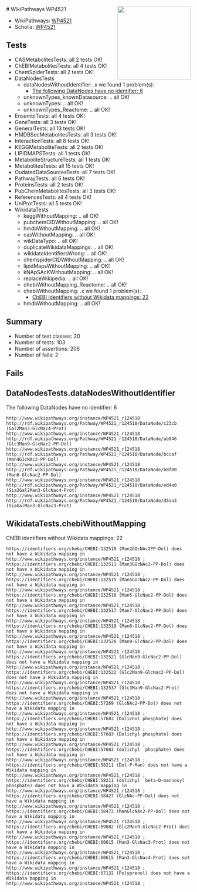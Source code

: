 <img style="float: right; width: 200px" src="https://upload.wikimedia.org/wikipedia/commons/thumb/8/83/Wplogo_with_text_500.png/640px-Wplogo_with_text_500.png" />
# WikiPathways WP4521

* WikiPathways: [WP4521](https://new.wikipathways.org/pathways/WP4521)
* Scholia: [WP4521](https://scholia.toolforge.org/wikipathways/WP4521)
## Tests
* CASMetabolitesTests: all 2 tests OK!
* ChEBIMetabolitesTests: all 4 tests OK!
* ChemSpiderTests: all 2 tests OK!
* DataNodesTests
    * dataNodesWithoutIdentifier: .x we found 1 problem(s):
        * [The following DataNodes have no identifier: 6](#d2d32fa5)
    * unknownTypes_knownDatasource: .. all OK!
    * unknownTypes: .. all OK!
    * unknownTypes_Reactome: .. all OK!
* EnsemblTests: all 4 tests OK!
* GeneTests: all 3 tests OK!
* GeneralTests: all 13 tests OK!
* HMDBSecMetabolitesTests: all 3 tests OK!
* InteractionTests: all 8 tests OK!
* KEGGMetaboliteTests: all 2 tests OK!
* LIPIDMAPSTests: all 1 tests OK!
* MetaboliteStructureTests: all 1 tests OK!
* MetabolitesTests: all 15 tests OK!
* OudatedDataSourcesTests: all 7 tests OK!
* PathwayTests: all 6 tests OK!
* ProteinsTests: all 2 tests OK!
* PubChemMetabolitesTests: all 3 tests OK!
* ReferencesTests: all 4 tests OK!
* UniProtTests: all 5 tests OK!
* WikidataTests
    * keggWithoutMapping: .. all OK!
    * pubchemCIDWithoutMapping: .. all OK!
    * hmdbWithoutMapping: .. all OK!
    * casWithoutMapping: .. all OK!
    * wikDataTypo: .. all OK!
    * duplicateWikidataMappings: .. all OK!
    * wikidataIdentifiersWrong: .. all OK!
    * chemspiderCIDWithoutMapping: .. all OK!
    * lipidMapsWithoutMapping: .. all OK!
    * kNApSAcKWithoutMapping: .. all OK!
    * replaceWikipedia: .. all OK!
    * chebiWithoutMapping_Reactome: .. all OK!
    * chebiWithoutMapping: .x we found 1 problem(s):
        * [ChEBI identifiers without Wikidata mappings: 22](#71d54524)
    * hmdbWithoutMapping: .. all OK!


## Summary

* Number of test classes: 20
* Number of tests: 103
* Number of assertions: 206
* Number of fails: 2

## Fails

<a name="d2d32fa5" />

## DataNodesTests.dataNodesWithoutIdentifier

The following DataNodes have no identifier: 6
```
http://www.wikipathways.org/instance/WP4521_r124518 http://rdf.wikipathways.org/Pathway/WP4521_r124518/DataNode/c23cb (Gal2Man3-GlcNac4-Prot)
http://www.wikipathways.org/instance/WP4521_r124518 http://rdf.wikipathways.org/Pathway/WP4521_r124518/DataNode/ab946 (Glc3Man9-GlcNac2-PP-Dol)
http://www.wikipathways.org/instance/WP4521_r124518 http://rdf.wikipathways.org/Pathway/WP4521_r124518/DataNode/bccaf (Man4GIcNAc2-PP-Dol)
http://www.wikipathways.org/instance/WP4521_r124518 http://rdf.wikipathways.org/Pathway/WP4521_r124518/DataNode/b8f00 (Man6-GlcNac2-PP-Dol)
http://www.wikipathways.org/instance/WP4521_r124518 http://rdf.wikipathways.org/Pathway/WP4521_r124518/DataNode/ed4a0 (Sia2Gal2Man3-GlcNac4-Prot)
http://www.wikipathways.org/instance/WP4521_r124518 http://rdf.wikipathways.org/Pathway/WP4521_r124518/DataNode/d5aa3 (SiaGalMan3-GlcNac3-Prot)
```

<a name="71d54524" />

## WikidataTests.chebiWithoutMapping

ChEBI identifiers without Wikidata mappings: 22
```
https://identifiers.org/chebi/CHEBI:132510 (Man2GIcNAc2PP-Dol) does not have a Wikidata mapping in http://www.wikipathways.org/instance/WP4521_r124518 ; 
https://identifiers.org/chebi/CHEBI:132511 (Man3GIcNAc2-PP-Dol) does not have a Wikidata mapping in http://www.wikipathways.org/instance/WP4521_r124518 ; 
https://identifiers.org/chebi/CHEBI:132515 (Man5GIcNAc2-PP-Dol) does not have a Wikidata mapping in http://www.wikipathways.org/instance/WP4521_r124518 ; 
https://identifiers.org/chebi/CHEBI:132516 (Man5-GlcNac2-PP-Dol) does not have a Wikidata mapping in http://www.wikipathways.org/instance/WP4521_r124518 ; 
https://identifiers.org/chebi/CHEBI:132517 (Man7-GlcNac2-PP-Dol) does not have a Wikidata mapping in http://www.wikipathways.org/instance/WP4521_r124518 ; 
https://identifiers.org/chebi/CHEBI:132519 (Man8-GlcNac2-PP-Dol) does not have a Wikidata mapping in http://www.wikipathways.org/instance/WP4521_r124518 ; 
https://identifiers.org/chebi/CHEBI:132520 (Man9-GlcNac2-PP-Dol) does not have a Wikidata mapping in http://www.wikipathways.org/instance/WP4521_r124518 ; 
https://identifiers.org/chebi/CHEBI:132521 (GlcMan9-GlcNac2-PP-Dol) does not have a Wikidata mapping in http://www.wikipathways.org/instance/WP4521_r124518 ; 
https://identifiers.org/chebi/CHEBI:132522 (Glc2Man9-GlcNac2-PP-Dol) does not have a Wikidata mapping in http://www.wikipathways.org/instance/WP4521_r124518 ; 
https://identifiers.org/chebi/CHEBI:132537 (Glc3Man9-GlcNac2-Prot) does not have a Wikidata mapping in http://www.wikipathways.org/instance/WP4521_r124518 ; 
https://identifiers.org/chebi/CHEBI:57269 (GlcNAc2-PP-Dol) does not have a Wikidata mapping in http://www.wikipathways.org/instance/WP4521_r124518 ; 
https://identifiers.org/chebi/CHEBI:57683 (Dolichol phosphate) does not have a Wikidata mapping in http://www.wikipathways.org/instance/WP4521_r124518 ; 
https://identifiers.org/chebi/CHEBI:57683 (Dolichyl phosphate) does not have a Wikidata mapping in http://www.wikipathways.org/instance/WP4521_r124518 ; 
https://identifiers.org/chebi/CHEBI:57683 (dolichyl  phosphate) does not have a Wikidata mapping in http://www.wikipathways.org/instance/WP4521_r124518 ; 
https://identifiers.org/chebi/CHEBI:58211 (Dol-P-Man) does not have a Wikidata mapping in http://www.wikipathways.org/instance/WP4521_r124518 ; 
https://identifiers.org/chebi/CHEBI:58211 (dolichyl  beta-D-mannosyl  phosphate) does not have a Wikidata mapping in http://www.wikipathways.org/instance/WP4521_r124518 ; 
https://identifiers.org/chebi/CHEBI:58427 (GlcNAc-PP-Dol) does not have a Wikidata mapping in http://www.wikipathways.org/instance/WP4521_r124518 ; 
https://identifiers.org/chebi/CHEBI:58472 (ManGlcNAc2-PP-Dol) does not have a Wikidata mapping in http://www.wikipathways.org/instance/WP4521_r124518 ; 
https://identifiers.org/chebi/CHEBI:59082 (Glc2Man9-GlcNac2-Prot) does not have a Wikidata mapping in http://www.wikipathways.org/instance/WP4521_r124518 ; 
https://identifiers.org/chebi/CHEBI:60615 (Man3-GlcNac3-Prot) does not have a Wikidata mapping in http://www.wikipathways.org/instance/WP4521_r124518 ; 
https://identifiers.org/chebi/CHEBI:60615 (Man3-GlcNac4-Prot) does not have a Wikidata mapping in http://www.wikipathways.org/instance/WP4521_r124518 ; 
https://identifiers.org/chebi/CHEBI:67132 (Polyprenol) does not have a Wikidata mapping in http://www.wikipathways.org/instance/WP4521_r124518 ; 
```

